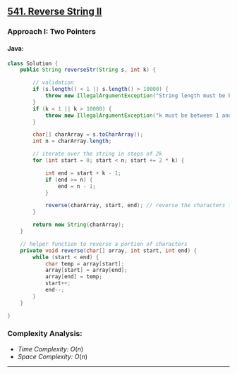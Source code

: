 ## [541. Reverse String II](https://leetcode.com/problems/reverse-string-ii/)

### Approach I: Two Pointers

#### Java:
```java
class Solution {
    public String reverseStr(String s, int k) {

        // validation
        if (s.length() < 1 || s.length() > 10000) {
            throw new IllegalArgumentException("String length must be between 1 and 10000");
        }
        if (k < 1 || k > 10000) {
            throw new IllegalArgumentException("k must be between 1 and 10000");
        }

        char[] charArray = s.toCharArray();
        int n = charArray.length;

        // iterate over the string in steps of 2k
        for (int start = 0; start < n; start += 2 * k) {

            int end = start + k - 1;
            if (end >= n) {
                end = n - 1;
            }

            reverse(charArray, start, end); // reverse the characters from start to end
        }

        return new String(charArray);
    }

    // helper function to reverse a portion of characters
    private void reverse(char[] array, int start, int end) {
        while (start < end) {
            char temp = array[start];
            array[start] = array[end];
            array[end] = temp;
            start++;
            end--;
        }
    }

}
```

[//]: # (#### Go:)

[//]: # (```go)

[//]: # (func solution&#40;&#41; {)

[//]: # ()
[//]: # (})

[//]: # (```)

### Complexity Analysis:

- *Time Complexity:* $O(n)$
- *Space Complexity:* $O(n)$


---

